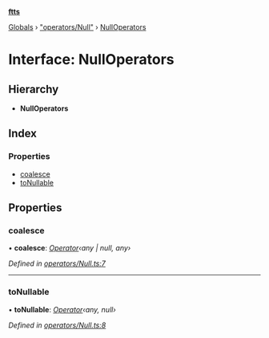**[ftts](../README.md)**

[Globals](../README.md) › ["operators/Null"](../modules/_operators_null_.md) › [NullOperators](_operators_null_.nulloperators.md)

# Interface: NullOperators

## Hierarchy

* **NullOperators**

## Index

### Properties

* [coalesce](_operators_null_.nulloperators.md#coalesce)
* [toNullable](_operators_null_.nulloperators.md#tonullable)

## Properties

###  coalesce

• **coalesce**: *[Operator](_operator_.operator.md)‹any | null, any›*

*Defined in [operators/Null.ts:7](https://github.com/OctoD/ftts/blob/73fcc67/src/operators/Null.ts#L7)*

___

###  toNullable

• **toNullable**: *[Operator](_operator_.operator.md)‹any, null›*

*Defined in [operators/Null.ts:8](https://github.com/OctoD/ftts/blob/73fcc67/src/operators/Null.ts#L8)*